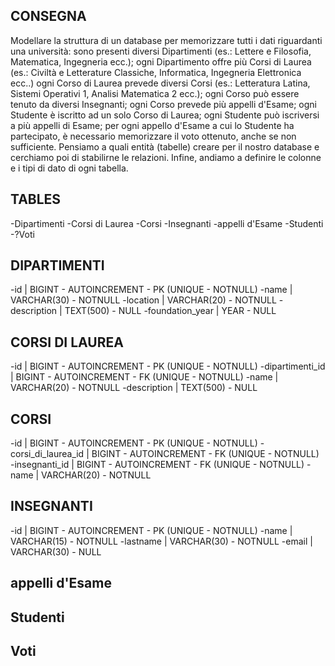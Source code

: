 ## CONSEGNA

Modellare la struttura di un database per memorizzare tutti i dati riguardanti una università:
sono presenti diversi Dipartimenti (es.: Lettere e Filosofia, Matematica, Ingegneria ecc.);
ogni Dipartimento offre più Corsi di Laurea (es.: Civiltà e Letterature Classiche, Informatica, Ingegneria Elettronica ecc..)
ogni Corso di Laurea prevede diversi Corsi (es.: Letteratura Latina, Sistemi Operativi 1, Analisi Matematica 2 ecc.);
ogni Corso può essere tenuto da diversi Insegnanti;
ogni Corso prevede più appelli d'Esame;
ogni Studente è iscritto ad un solo Corso di Laurea;
ogni Studente può iscriversi a più appelli di Esame;
per ogni appello d'Esame a cui lo Studente ha partecipato, è necessario memorizzare il voto ottenuto, anche se non sufficiente. Pensiamo a quali entità (tabelle) creare per il nostro database e cerchiamo poi di stabilirne le relazioni. Infine, andiamo a definire le colonne e i tipi di dato di ogni tabella.

## TABLES
-Dipartimenti
-Corsi di Laurea
-Corsi
-Insegnanti
-appelli d'Esame
-Studenti
-?Voti

## DIPARTIMENTI
-id | BIGINT - AUTOINCREMENT - PK (UNIQUE - NOTNULL)
-name | VARCHAR(30) - NOTNULL
-location | VARCHAR(20) - NOTNULL
-description | TEXT(500) - NULL
-foundation_year | YEAR - NULL

## CORSI DI LAUREA
-id | BIGINT - AUTOINCREMENT - PK (UNIQUE - NOTNULL)
-dipartimenti_id | BIGINT - AUTOINCREMENT - FK (UNIQUE - NOTNULL)
-name | VARCHAR(20) - NOTNULL
-description | TEXT(500) - NULL

## CORSI
-id | BIGINT - AUTOINCREMENT - PK (UNIQUE - NOTNULL)
-corsi_di_laurea_id | BIGINT - AUTOINCREMENT - FK (UNIQUE - NOTNULL)
-insegnanti_id | BIGINT - AUTOINCREMENT - FK (UNIQUE - NOTNULL)
-name | VARCHAR(20) - NOTNULL

## INSEGNANTI
-id | BIGINT - AUTOINCREMENT - PK (UNIQUE - NOTNULL)
-name | VARCHAR(15) - NOTNULL
-lastname | VARCHAR(30) - NOTNULL
-email | VARCHAR(30) - NULL

## appelli d'Esame
## Studenti
## Voti